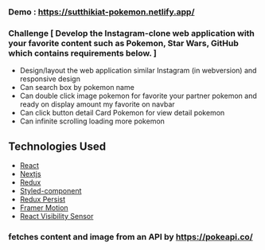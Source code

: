 ### Demo : https://sutthikiat-pokemon.netlify.app/

### Challenge [ Develop the Instagram-clone web application with your favorite content such as Pokemon, Star Wars, GitHub which contains requirements below. ]

- Design/layout the web application similar Instagram (in webversion) and responsive design
- Can search box by pokemon name
- Can double click image pokemon for favorite your partner pokemon and ready on display amount my favorite on navbar
- Can click button detail Card Pokemon for view detail pokemon
- Can infinite scrolling loading more pokemon

## Technologies Used

- [React](https://reactjs.org/)
- [Nextjs](https://nextjs.org/)
- [Redux](https://redux.js.org/)
- [Styled-component](https://styled-components.com/)
- [Redux Persist](https://github.com/rt2zz/redux-persist#readme)
- [Framer Motion](https://www.framer.com/)
- [React Visibility Sensor](https://github.com/joshwnj/react-visibility-sensor#readme)

### fetches content and image from an API by https://pokeapi.co/
